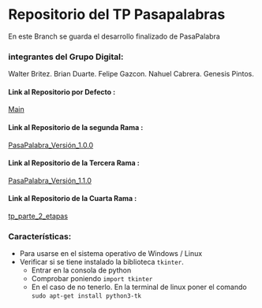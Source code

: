 # Repositorio del TP Pasapalabras

En este Branch se guarda el desarrollo finalizado de PasaPalabra

### integrantes del Grupo Digital: 

Walter Britez. Brian Duarte. Felipe Gazcon. Nahuel Cabrera. Genesis Pintos. 

#### Link al Repositorio por Defecto :

[Main](https://github.com/walterbritez/TP_PasaPalabra.git)

#### Link al Repositorio de la segunda Rama :

[PasaPalabra_Versión_1.0.0](https://github.com/walterbritez/TP_PasaPalabra/tree/PasaPalabra_Versi%C3%B3n_1.0.0)

#### Link al Repositorio de la Tercera Rama :

[PasaPalabra_Versión_1.1.0](https://github.com/walterbritez/TP_PasaPalabra/tree/PasaPalabra_Versi%C3%B3n_1.1.0)

#### Link al Repositorio de la Cuarta Rama :

[tp_parte_2_etapas](https://github.com/walterbritez/TP_PasaPalabra/tree/tp_parte_2_etapas)


### Características:

* Para usarse en el sistema operativo de Windows / Linux
* Verificar si se tiene instalado la biblioteca `tkinter`.
  * Entrar en la consola de python
  * Comprobar poniendo `import tkinter`
  * En el caso de no tenerlo. En la terminal de linux poner el comando `sudo apt-get install python3-tk
`   
